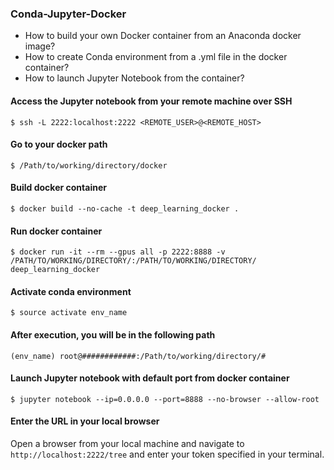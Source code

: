 ### Conda-Jupyter-Docker

- How to build your own Docker container from an Anaconda docker image?
- How to create Conda environment from a .yml file in the docker container?
- How to launch Jupyter Notebook from the container?

#### Access the Jupyter notebook from your remote machine over SSH
```
$ ssh -L 2222:localhost:2222 <REMOTE_USER>@<REMOTE_HOST>
```

#### Go to your docker path
```
$ /Path/to/working/directory/docker 
```

#### Build docker container
```
$ docker build --no-cache -t deep_learning_docker .
```

#### Run docker container
```
$ docker run -it --rm --gpus all -p 2222:8888 -v /PATH/TO/WORKING/DIRECTORY/:/PATH/TO/WORKING/DIRECTORY/ deep_learning_docker
```

#### Activate conda environment
```
$ source activate env_name
```

#### After execution, you will be in the following path
```
(env_name) root@############:/Path/to/working/directory/#
```

#### Launch Jupyter notebook with default port from docker container
```
$ jupyter notebook --ip=0.0.0.0 --port=8888 --no-browser --allow-root
```

#### Enter the URL in your local browser 
Open a browser from your local machine and navigate to `http://localhost:2222/tree` and enter your token specified in your terminal.









